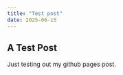 ```yaml
---
title: "Test post"
date: 2025-06-15
---
```


## A Test Post

Just testing out my github pages post.

